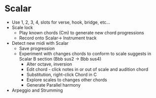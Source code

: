 # Scalar

- Use 1, 2, 3, 4, slots for verse, hook, bridge, etc...
- Scale lock
  - Play known chords (Cm) to generate new chord progressions
  - Record onto Scalar-> Instrument track
- Detect new midi with Scalar
  - Save progression
  - Experiment with changes chords to conform to scale suggests in Scalar B section (Bbb sus2 -> Bbb sus4)
    - Alter octave, inversion
    - Edit chord - click notes in or out of scale and audition chord
    - Substitution, right-click Chord in C
    - Explore scales to changes other chords
    - Generate Parallel harmony
- Arpeggio and Strumming
